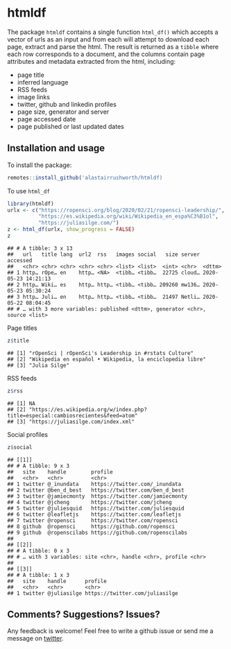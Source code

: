 
# htmldf

The package `htmldf` contains a single function `html_df()` which
accepts a vector of urls as an input and from each will attempt to
download each page, extract and parse the html. The result is returned
as a `tibble` where each row corresponds to a document, and the columns
contain page attributes and metadata extracted from the html, including:

  - page title
  - inferred language
  - RSS feeds
  - image links
  - twitter, github and linkedin profiles
  - page size, generator and server
  - page accessed date
  - page published or last updated dates

## Installation and usage

To install the package:

``` r
remotes::install_github('alastairrushworth/htmldf)
```

To use `html_df`

``` r
library(htmldf)
urlx <- c("https://ropensci.org/blog/2020/02/21/ropensci-leadership/",
          "https://es.wikipedia.org/wiki/Wikipedia_en_espa%C3%B1ol", 
          "https://juliasilge.com/")
z <- html_df(urlx, show_progress = FALSE)
z
```

    ## # A tibble: 3 x 13
    ##   url   title lang  url2  rss   images social   size server accessed           
    ##   <chr> <chr> <chr> <chr> <chr> <list> <list>  <int> <chr>  <dttm>             
    ## 1 http… rOpe… en    http… <NA>  <tibb… <tibb…  22725 cloud… 2020-05-23 14:21:13
    ## 2 http… Wiki… es    http… http… <tibb… <tibb… 209260 mw136… 2020-05-23 05:30:24
    ## 3 http… Juli… en    http… http… <tibb… <tibb…  21497 Netli… 2020-05-22 08:04:45
    ## # … with 3 more variables: published <dttm>, generator <chr>, source <list>

Page titles

``` r
z$title
```

    ## [1] "rOpenSci | rOpenSci's Leadership in #rstats Culture"    
    ## [2] "Wikipedia en español • Wikipedia, la enciclopedia libre"
    ## [3] "Julia Silge"

RSS feeds

``` r
z$rss
```

    ## [1] NA                                                                              
    ## [2] "https://es.wikipedia.org/w/index.php?title=especial:cambiosrecientes&feed=atom"
    ## [3] "https://juliasilge.com/index.xml"

Social profiles

``` r
z$social
```

    ## [[1]]
    ## # A tibble: 9 x 3
    ##   site    handle        profile                        
    ##   <chr>   <chr>         <chr>                          
    ## 1 twitter @_inundata    https://twitter.com/_inundata  
    ## 2 twitter @ben_d_best   https://twitter.com/ben_d_best 
    ## 3 twitter @jamiecmonty  https://twitter.com/jamiecmonty
    ## 4 twitter @jcheng       https://twitter.com/jcheng     
    ## 5 twitter @juliesquid   https://twitter.com/juliesquid 
    ## 6 twitter @leafletjs    https://twitter.com/leafletjs  
    ## 7 twitter @ropensci     https://twitter.com/ropensci   
    ## 8 github  @ropensci     https://github.com/ropensci    
    ## 9 github  @ropenscilabs https://github.com/ropenscilabs
    ## 
    ## [[2]]
    ## # A tibble: 0 x 3
    ## # … with 3 variables: site <chr>, handle <chr>, profile <chr>
    ## 
    ## [[3]]
    ## # A tibble: 1 x 3
    ##   site    handle      profile                       
    ##   <chr>   <chr>       <chr>                         
    ## 1 twitter @juliasilge https://twitter.com/juliasilge

## Comments? Suggestions? Issues?

Any feedback is welcome\! Feel free to write a github issue or send me a
message on [twitter](https://twitter.com/rushworth_a).
